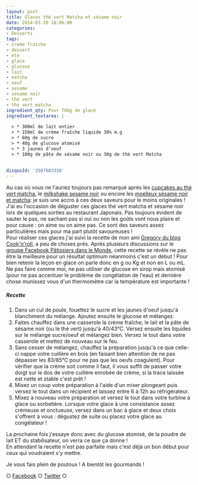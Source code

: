 ```yaml
---
layout: post
title: Glaces thé vert Matcha et sésame noir
date: 2014-03-20 18:06:00
categories: 
- Desserts
tags: 
- creme fraiche
- dessert
- ete
- glace
- glucose
- lait
- matcha
- oeuf
- sesame
- sesame noir
- thé vert
- thé vert matcha
ingredient_qty: Pour 700g de glace
ingredient_textarea: |
  
  > * 300ml de lait entier
  > * 150ml de crème fraîche liquide 30% m.g
  > * 60g de sucre
  > * 40g de glucose atomisé
  > * 3 jaunes d’oeuf
  > * 100g de pâte de sésame noir ou 30g de thé vert Matcha
  
  
disqusId: '3587683338'
---
```


Au cas où vous ne l'auriez toujours pas remarqué après les [cupcakes au thé vert matcha](http://www.crokmou.com/cupcakes-au-the-vert-matcha-et-chocolat-blanc/), le [milkshake sesame noir](http://www.crokmou.com/milkshake-au-lait-de-riz-glace-au-sesame-noir-banane-et-citron-vert-rice-milk-shake-with-black-sesame-ice-cream-banana-and-lime/) ou encore les [moelleux sésame noir et matcha](http://www.crokmou.com/moelleux-au-sesame-noir-glacage-chocolat-blanc-et-the-vert-matcha/): je suis une accro à ces deux saveurs pour le moins originales ! J'ai eu l'occasion de déguster ces glaces thé vert matcha et sésame noir lors de quelques sorties au restaurant Japonais. Pas toujours évident de sauter le pas, ne sachant pas si oui ou non les goûts vont nous plaire et pour cause : on aime ou on aime pas. Ce sont des saveurs assez particulières mais pour ma part plutôt savoureuses !  
Pour réaliser ces glaces j'ai suivi la recette de mon ami [Gregory du blog Cook'n'roll](http://www.cookandroll.eu/archives/2011/04/20/20941841.html), a peu de choses près. Après plusieurs discussions sur le [groupe Facebook Pâtissiers dans le Monde](https://www.facebook.com/groups/58224624194/), cette recette se révèle ne pas être la meilleure pour un résultat optimum néanmoins c'est un début ! Pour bien retenir la leçon en glace on parle donc en g ou Kg et non en L ou mL. Ne pas faire comme moi, ne pas utiliser de glucose en sirop mais atomisé (pour ne pas accentuer le problème de congélation de l'eau) et dernière chose munissez vous d'un thermomètre car la température est importante !

##### Recette

1.  Dans un cul de poule, fouettez le sucre et les jaunes d'oeuf jusqu'à blanchiment du mélange. Ajoutez ensuite le glucose et mélangez.
2.  Faites chauffez dans une casserole la crème fraîche, le lait et la pâte de sésame noir (ou le thé vert) jusqu'à 40/43°C. Versez ensuite les liquides sur le mélange sucre/oeuf et mélangez bien. Versez le tout dans votre casserole et mettez de nouveau sur le feu.
3.  Sans cesser de mélangez, chauffez la préparation jusqu'à ce que celle-ci nappe votre cuillère en bois (en faisant bien attention de ne pas dépasser les 83/85°C pour ne pas que les oeufs coagulent). Pour vérifier que la crème soit comme il faut, il vous suffit de passer votre doigt sur le dos de votre cuillère enrobée de crème, si la trace laissée est nette et stable c'est prêt !
4.  Mixez un coup votre préparation à l'aide d'un mixer plongeant puis versez le tout dans un récipient et laissez entre 6 à 12h au réfrigérateur.
5.  Mixez à nouveau votre préparation et versez le tout dans votre turbine à glace ou sorbetière. Lorsque votre glace à une consistance assez crémeuse et onctueuse, versez dans un bac à glace et deux choix s'offrent à vous : dégustez de suite ou placez votre glace au congélateur !

La prochaine fois j'essaye donc avec du glucose atomisé, de la poudre de lait ET du stabilisateur, on verra ce que ça donne !  
En attendant la recette n'est pas parfaite mais c'est déjà un bon début pour ceux qui voudraient s'y mettre.

Je vous fais plein de poutoux ! A bientôt les gourmands !

○ [Facebook](https://www.facebook.com/crokmou.blog) ○ [Twitter](https://twitter.com/Crokmou) ○